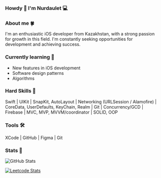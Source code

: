 ### Howdy 👋 I'm Nurdaulet 💻 

### About me 🍀
I'm an enthusiastic iOS developer from Kazakhstan, with a strong passion for growth in this field. I'm constantly seeking opportunities for development and achieving success.

### Currently learning 🔭
- New features in iOS development
- Software design patterns
- Algorithms

### Hard Skills 🚀
Swift | UIKit | SnapKit, AutoLayout | Networking (URLSession / Alamofire) | CoreData, UserDefaults, KeyChain, Realm | Git | Concurrency/GCD | Firebase | MVC, MVP, MVVM/coordinator | SOLID, OOP 

### Tools 🛠
XCode | GitHub | Figma | Git 
### Stats 🎯
![GitHub Stats](https://github-readme-stats.vercel.app/api?username=abdikaimovn&theme=dark&show_icons=true)

[![Leetcode Stats](https://leetcard.jacoblin.cool/nurekyau)](https://leetcode.com/nurekyau)

